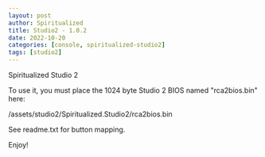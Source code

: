 ```yaml
---
layout: post
author: Spiritualized
title: Studio2 - 1.0.2
date: 2022-10-20
categories: [console, spiritualized-studio2]
tags: [studio2]
---
```

Spiritualized Studio 2


To use it, you must place the 1024 byte Studio 2 BIOS named "rca2bios.bin" here:

/assets/studio2/Spiritualized.Studio2/rca2bios.bin

See readme.txt for button mapping.

Enjoy!
